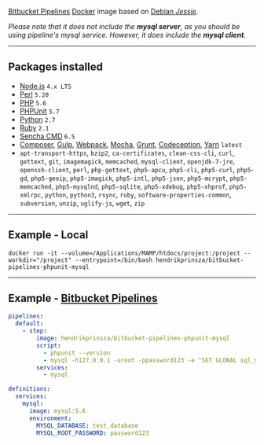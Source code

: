 [Bitbucket Pipelines](https://bitbucket.org/product/features/pipelines) [Docker](https://www.docker.com/) image based on [Debian _Jessie_](https://www.debian.org/releases/jessie/).

*Please note that it does not include the **mysql server**, as you should be using pipeline's mysql service. However, it does include the **mysql client**.*

----------

## Packages installed
 - [Node.js](https://nodejs.org/) `4.x LTS`
 - [Perl](https://www.perl.org/) `5.20`
 - [PHP](http://www.php.net/) `5.6`
 - [PHPUnit](https://phpunit.de/) `5.7`
 - [Python](https://www.python.org/) `2.7`
 - [Ruby](https://www.ruby-lang.org/) `2.1`
 - [Sencha CMD](http://docs.sencha.com/cmd/) `6.5`
 - [Composer](https://getcomposer.org/), [Gulp](http://gulpjs.com/), [Webpack](https://webpack.github.io/), [Mocha](https://mochajs.org/), [Grunt](http://gruntjs.com/), [Codeception](https://codeception.com/), [Yarn](https://yarnpkg.com/) `latest`
 - `apt-transport-https`, `bzip2`, `ca-certificates`, `clean-css-cli`, `curl`, `gettext`, `git`, `imagemagick`, `memcached`, `mysql-client`, `openjdk-7-jre`, `openssh-client`, `perl`, `php-gettext`, `php5-apcu`, `php5-cli`, `php5-curl`, `php5-gd`, `php5-geoip`, `php5-imagick`, `php5-intl`, `php5-json`, `php5-mcrypt`, `php5-memcached`, `php5-mysqlnd`, `php5-sqlite`, `php5-xdebug`, `php5-xhprof`, `php5-xmlrpc`, `python`, `python3`, `rsync`, `ruby`, `software-properties-common`, `subversion`, `unzip`, `uglify-js`, `wget`, `zip`

----------

## Example - Local
```SHELL
docker run -it --volume=/Applications/MAMP/htdocs/project:/project --workdir="/project" --entrypoint=/bin/bash hendrikprinsza/bitbucket-pipelines-phpunit-mysql
```

----------

## Example - [Bitbucket Pipelines](https://bitbucket.org/product/features/pipelines)
```YAML
pipelines:
  default:
    - step:
        image: hendrikprinsza/bitbucket-pipelines-phpunit-mysql
        script:
          - phpunit --version
          - mysql -h127.0.0.1 -uroot -ppassword123 -e "SET GLOBAL sql_mode = 'NO_ENGINE_SUBSTITUTION';"
        services:
          - mysql

definitions:
  services:
    mysql:
      image: mysql:5.6
      environment:
        MYSQL_DATABASE: test_database
        MYSQL_ROOT_PASSWORD: password123
```
